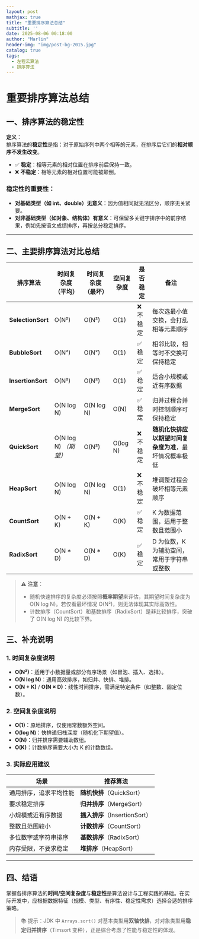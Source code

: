 ```yaml
---
layout: post
mathjax: true
title: "重要排序算法总结"
subtitle: ''
date: 2025-08-06 00:18:00
author: "Marlin"
header-img: "img/post-bg-2015.jpg"
catalog: true
tags:
  - 左程云算法
  - 排序算法
---
```


# 重要排序算法总结

## 一、排序算法的稳定性

**定义**：  
排序算法的**稳定性**是指：对于原始序列中两个相等的元素，在排序后它们的**相对顺序不发生改变**。

- ✅ **稳定**：相等元素的相对位置在排序前后保持一致。
- ❌ **不稳定**：相等元素的相对位置可能被颠倒。

### 稳定性的重要性：
- **对基础类型（如 int、double）无意义**：因为值相同就无法区分，顺序无关紧要。
- **对非基础类型（如对象、结构体）有意义**：可保留多关键字排序中的前序结果，例如先按语文成绩排序，再按总分稳定排序。

---

## 二、主要排序算法对比总结

| 排序算法          | 时间复杂度（平均）    | 时间复杂度（最坏） | 空间复杂度 | 是否稳定 | 备注                                                   |
| ----------------- | --------------------- | ------------------ | ---------- | -------- | ------------------------------------------------------ |
| **SelectionSort** | O(N²)                 | O(N²)              | O(1)       | ❌ 不稳定 | 每次选最小值交换，会打乱相等元素顺序                   |
| **BubbleSort**    | O(N²)                 | O(N²)              | O(1)       | ✅ 稳定   | 相邻比较，相等时不交换可保持稳定                       |
| **InsertionSort** | O(N²)                 | O(N²)              | O(1)       | ✅ 稳定   | 适合小规模或近有序数据                                 |
| **MergeSort**     | O(N log N)            | O(N log N)         | O(N)       | ✅ 稳定   | 归并过程合并时控制顺序可保持稳定                       |
| **QuickSort**     | O(N log N) *（期望）* | O(N²)              | O(log N)   | ❌ 不稳定 | **随机化快排应以期望时间复杂度为准**，最坏情况概率极低 |
| **HeapSort**      | O(N log N)            | O(N log N)         | O(1)       | ❌ 不稳定 | 堆调整过程会破坏相等元素顺序                           |
| **CountSort**     | O(N + K)              | O(N + K)           | O(K)       | ✅ 稳定   | K 为数据范围，适用于整数且范围小                       |
| **RadixSort**     | O(N * D)              | O(N * D)           | O(K)       | ✅ 稳定   | D 为位数，K 为辅助空间，常用于字符串或整数             |

> ⚠️ **注意**：  
> - 随机快速排序的复杂度必须按照**概率期望**来评估，其期望时间复杂度为 O(N log N)。若仅看最坏情况 O(N²)，则无法体现其实际高效性。
> - 计数排序（CountSort）和基数排序（RadixSort）是非比较排序，突破了 O(N log N) 的比较下界。  

## 三、补充说明

### 1. 时间复杂度说明
- **O(N²)**：适用于小数据量或部分有序场景（如冒泡、插入、选择）。
- **O(N log N)**：通用高效排序，如归并、快排、堆排。
- **O(N + K)** / **O(N × D)**：线性时间排序，需满足特定条件（如整数、固定位数）。

### 2. 空间复杂度说明
- **O(1)**：原地排序，仅使用常数额外空间。
- **O(log N)**：快排递归栈深度（随机化下期望值）。
- **O(N)**：归并排序需要辅助数组。
- **O(K)**：计数排序需要大小为 K 的计数数组。

### 3. 实际应用建议
| 场景                   | 推荐算法                      |
| ---------------------- | ----------------------------- |
| 通用排序，追求平均性能 | **随机快排**（QuickSort）     |
| 要求稳定排序           | **归并排序**（MergeSort）     |
| 小规模或近有序数据     | **插入排序**（InsertionSort） |
| 整数且范围较小         | **计数排序**（CountSort）     |
| 多位数字或字符串排序   | **基数排序**（RadixSort）     |
| 内存受限，不要求稳定   | **堆排序**（HeapSort）        |

---

## 四、结语

掌握各排序算法的**时间/空间复杂度**与**稳定性**是算法设计与工程实践的基础。在实际开发中，应根据数据特征（规模、类型、有序性、稳定性需求）选择合适的排序策略。

> 📚 提示：JDK 中 `Arrays.sort()` 对基本类型用**双轴快排**，对对象类型用**稳定归并排序**（Timsort 变种），正是综合考虑了性能与稳定性的体现。
